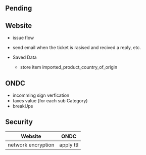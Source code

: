 ## Pending

## Website

- issue flow
- send email when the ticket is rasised and recived a reply, etc.

- Saved Data
  - store item imported_product_country_of_origin

## ONDC

- incomming sign verfication
- taxes value (for each sub Category)
- breakUps

## Security

| Website            | ONDC      |
| ------------------ | --------- |
| network encryption | apply ttl |

